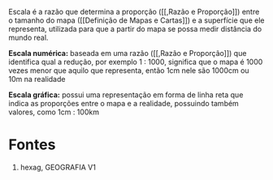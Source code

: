 Escala é a razão que determina a proporção ([[,Razão e Proporção]]) entre o tamanho do mapa ([[Definição de Mapas e Cartas]]) e a superfície que ele representa, utilizada para que a partir do mapa se possa medir distância do mundo real.

**Escala numérica:** baseada em uma razão ([[,Razão e Proporção]]) que identifica qual a redução, por exemplo 1 : 1000, significa que o mapa é 1000 vezes menor que aquilo que representa, então 1cm nele são 1000cm ou 10m na realidade

**Escala gráfica:** possui uma representação em forma de linha reta que indica as proporções entre o mapa e a realidade, possuindo também valores, como 1cm : 100km

# Fontes

1. hexag, GEOGRAFIA V1